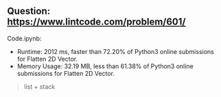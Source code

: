 ## Question: https://www.lintcode.com/problem/601/

Code.ipynb:
* Runtime: 2012 ms, faster than 72.20% of Python3 online submissions for Flatten 2D Vector.
* Memory Usage: 32.19 MB, less than 61.38% of Python3 online submissions for Flatten 2D Vector.
> list + stack
